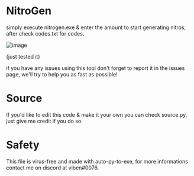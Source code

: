 # NitroGen

simply execute nitrogen.exe & enter the amount to start generating nitros, after check codes.txt for codes.

![image](https://user-images.githubusercontent.com/101676103/159099722-ce129fc9-2cdc-42da-a226-be15d05ad16c.png)

(just tested it)


if you have any issues using this tool don't forget to report it in the issues page, we'll try to help you as fast as possible!


# Source
If you'd like to edit this code & make it your own you can check source.py, just give me credit if you do so.

# Safety
This file is virus-free and made with auto-py-to-exe, for more informations contact me on discord at viben#0076.
